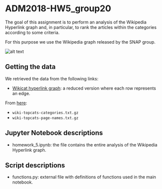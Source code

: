# ADM2018-HW5_group20
The goal of this assignment is to perform an analysis of the Wikipedia Hyperlink graph and, in particular, to rank the articles within the categories according to some criteria.

For this purpose we use the Wikipedia graph released by the SNAP group.

![alt text](https://camo.githubusercontent.com/6a30b5d2d01c1921bc754dfd17fc2b183041d178/68747470733a2f2f63727970746f6272696566696e672e636f6d2f77702d636f6e74656e742f75706c6f6164732f323031382f30342f57696b6970656469612d616e642d526571756573742d4e6574776f726b2d656e61626c652d646f6e6f72732d746f2d646f6e6174652d696e2d63727970746f63757272656e63792e6a7067)

## Getting the data
We retrieved the data from the following links:
* [Wikicat hyperlink graph](https://drive.google.com/file/d/1ghPJ4g6XMCUDFQ2JPqAVveLyytG8gBfL/view): a reduced version where each row represents an edge.

From [here](https://snap.stanford.edu/data/wiki-topcats.html):
* `wiki-topcats-categories.txt.gz` 
* `wiki-topcats-page-names.txt.gz` 

## Jupyter Notebook descriptions
*  	homework_5.ipynb: the file contains the entire analysis of the Wikipedia Hyperlink graph.

## Script descriptions
* 	functions.py: external file with definitions of functions used in the main notebook.


